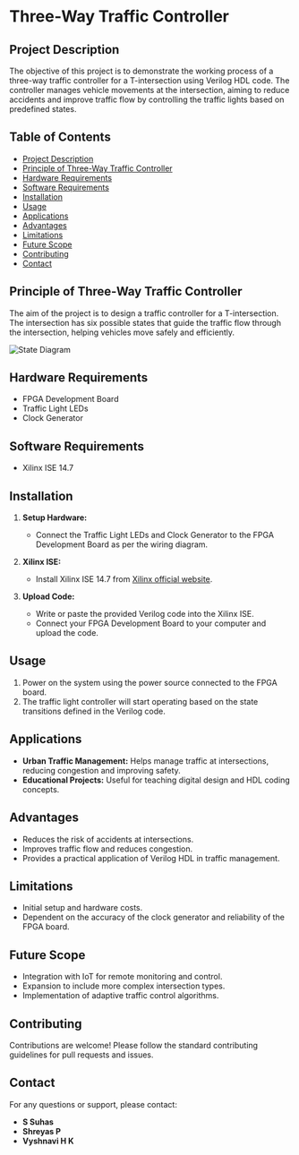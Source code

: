 # Three-Way Traffic Controller

## Project Description
The objective of this project is to demonstrate the working process of a three-way traffic controller for a T-intersection using Verilog HDL code. The controller manages vehicle movements at the intersection, aiming to reduce accidents and improve traffic flow by controlling the traffic lights based on predefined states.

## Table of Contents
- [Project Description](#project-description)
- [Principle of Three-Way Traffic Controller](#principle-of-three-way-traffic-controller)
- [Hardware Requirements](#hardware-requirements)
- [Software Requirements](#software-requirements)
- [Installation](#installation)
- [Usage](#usage)
- [Applications](#applications)
- [Advantages](#advantages)
- [Limitations](#limitations)
- [Future Scope](#future-scope)
- [Contributing](#contributing)
- [Contact](#contact)

## Principle of Three-Way Traffic Controller
The aim of the project is to design a traffic controller for a T-intersection. The intersection has six possible states that guide the traffic flow through the intersection, helping vehicles move safely and efficiently.

![State Diagram](images/state_diagram.png)

## Hardware Requirements
- FPGA Development Board
- Traffic Light LEDs
- Clock Generator

## Software Requirements
- Xilinx ISE 14.7

## Installation
1. **Setup Hardware:**
   - Connect the Traffic Light LEDs and Clock Generator to the FPGA Development Board as per the wiring diagram.

2. **Xilinx ISE:**
   - Install Xilinx ISE 14.7 from [Xilinx official website](https://www.xilinx.com/support/download/index.html/content/xilinx/en/downloadNav/vivado-design-tools.html).

3. **Upload Code:**
   - Write or paste the provided Verilog code into the Xilinx ISE.
   - Connect your FPGA Development Board to your computer and upload the code.

## Usage
1. Power on the system using the power source connected to the FPGA board.
2. The traffic light controller will start operating based on the state transitions defined in the Verilog code.

## Applications
- **Urban Traffic Management:** Helps manage traffic at intersections, reducing congestion and improving safety.
- **Educational Projects:** Useful for teaching digital design and HDL coding concepts.

## Advantages
- Reduces the risk of accidents at intersections.
- Improves traffic flow and reduces congestion.
- Provides a practical application of Verilog HDL in traffic management.

## Limitations
- Initial setup and hardware costs.
- Dependent on the accuracy of the clock generator and reliability of the FPGA board.

## Future Scope
- Integration with IoT for remote monitoring and control.
- Expansion to include more complex intersection types.
- Implementation of adaptive traffic control algorithms.

## Contributing
Contributions are welcome! Please follow the standard contributing guidelines for pull requests and issues.

## Contact
For any questions or support, please contact:

- **S Suhas**
- **Shreyas P**
- **Vyshnavi H K**
